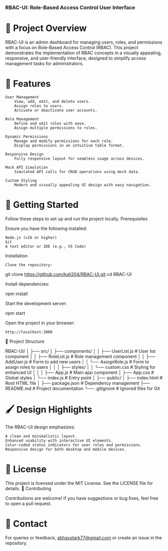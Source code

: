 ### RBAC-UI: Role-Based Access Control User Interface
# 📖 Project Overview

RBAC-UI is an admin dashboard for managing users, roles, and permissions with a focus on Role-Based Access Control (RBAC). This project demonstrates the implementation of RBAC concepts in a visually appealing, responsive, and user-friendly interface, designed to simplify access management tasks for administrators.
# 🌟 Features

    User Management
        View, add, edit, and delete users.
        Assign roles to users.
        Activate or deactivate user accounts.

    Role Management
        Define and edit roles with ease.
        Assign multiple permissions to roles.

    Dynamic Permissions
        Manage and modify permissions for each role.
        Display permissions in an intuitive table format.

    Responsive Design
        Fully responsive layout for seamless usage across devices.

    Mock API Simulation
        Simulated API calls for CRUD operations using mock data.

    Custom Styling
        Modern and visually appealing UI design with easy navigation.

# 🚀 Getting Started

Follow these steps to set up and run the project locally.
Prerequisites

Ensure you have the following installed:

    Node.js (v16 or higher)
    Git
    A text editor or IDE (e.g., VS Code)

Installation

    Clone the repository:

git clone https://github.com/kali204/RBAC-UI.git
cd RBAC-UI

Install dependencies:

npm install

Start the development server:

npm start

Open the project in your browser:

    http://localhost:3000

📂 Project Structure

RBAC-UI/
│
├── src/
│   ├── components/
│   │   ├── UserList.js      # User list component
│   │   ├── RoleList.js      # Role management component
│   │   ├── AddUser.js       # Form to add new users
│   │   └── AssignRole.js    # Form to assign roles to users
│   │
│   ├── styles/
│   │   └── custom.css       # Styling for enhanced UI
│   │
│   ├── App.js               # Main app component
│   ├── App.css              # Global styles
│   └── index.js             # Entry point
│
├── public/
│   ├── index.html           # Root HTML file
│
├── package.json             # Dependency management
├── README.md                # Project documentation
└── .gitignore               # Ignored files for Git

# 🖌️ Design Highlights

The RBAC-UI design emphasizes:

    A clean and minimalistic layout.
    Enhanced usability with interactive UI elements.
    Color-coded status indicators for user roles and permissions.
    Responsive design for both desktop and mobile devices.
    
# 📜 License

This project is licensed under the MIT License. See the LICENSE file for details.
🤝 Contributing

Contributions are welcome! If you have suggestions or bug fixes, feel free to open a pull request.
# 📧 Contact

For queries or feedback, abhaystark77@gmail.com or create an issue in the repository.

